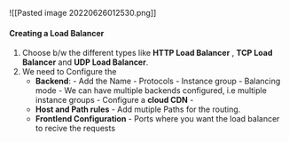 
![[Pasted image 20220626012530.png]]

#### Creating a Load Balancer

1. Choose b/w the different types like **HTTP Load Balancer** , **TCP Load Balancer** and **UDP Load Balancer**.
2. We need to Configure the 
	- **Backend**:
			- Add the Name
			- Protocols
			- Instance group
			- Balancing mode
			- We can have multiple backends configured, i.e multiple instance groups
			- Configure a **cloud CDN**
			- 
	- **Host and Path rules**
			- Add mutiple Paths for the routing.
	- **Frontlend Configuration**
			- Ports where you want the load balancer to recive the requests
	 